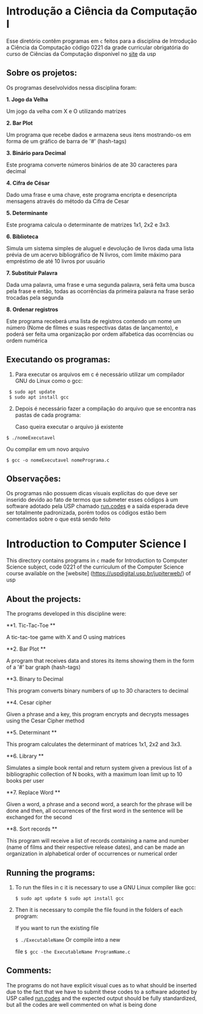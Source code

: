 # Introdução a Ciência da Computação I
Esse diretório contêm programas em `c` feitos para a disciplina de Introdução a Ciência da Computação código 0221 da grade curricular obrigatória do curso de Ciências da Computação disponível no [site](https://uspdigital.usp.br/jupiterweb/) da usp 

## Sobre os projetos:

Os programas deselvolvidos nessa disciplina foram:

**1. Jogo da Velha**<p>
Um jogo da velha com X e O utilizando matrizes

**2. Bar Plot**<p>
Um programa que recebe dados e armazena seus itens mostrando-os em forma de um gráfico de barra de '#' (hash-tags)

**3. Binário para Decimal**<p>
Este programa converte números binários de ate 30 caracteres para decimal

**4. Cifra de César**<p>
Dado uma frase e uma chave, este programa encripta e desencripta mensagens através do método da Cifra de Cesar

**5. Determinante**<p>
Este programa calcula o determinante de matrizes 1x1, 2x2 e 3x3.

**6. Biblioteca**<p>
Simula um sistema simples de aluguel e devolução de livros dada uma 
lista prévia de um acervo bibliográfico de N livros, com limite máximo para empréstimo
de até 10 livros por usuário

**7. Substituir Palavra**<p>
Dada uma palavra, uma frase e uma segunda palavra, será feita uma busca pela frase e então, 
todas as ocorrências da primeira palavra na frase serão 
trocadas pela segunda

**8. Ordenar registros**<p>
Este programa receberá uma lista de registros contendo um nome um número (Nome de filmes e suas respectivas datas de lançamento), e poderá ser feita
uma organização por ordem alfabetica das ocorrências ou ordem numérica


## Executando os programas:

1. Para executar os arquivos em c é necessário utilizar um compilador GNU do Linux como o gcc:<p>
```
 $ sudo apt update
 $ sudo apt install gcc
```
2. Depois é necessário fazer a compilação do arquivo que se encontra nas pastas de cada programa:<p>
Caso queira executar o arquivo já existente<p>
```
$ ./nomeExecutavel
```
Ou compilar em um novo arquivo<p>
``` 
$ gcc -o nomeExecutavel nomePrograma.c
```
## Observações:
Os programas não possuem dicas visuais explícitas do que deve ser inserido devido ao fato de termos que submeter
esses códigos à um software adotado pela USP chamado [run.codes](http://www.runc.codes.com) e a saída esperada deve ser totalmente padronizada, porém todos
os códigos estão bem comentados sobre o que está sendo feito
 
 
 
 # Introduction to Computer Science I
This directory contains programs in `c` made for Introduction to Computer Science subject, code 0221 of the curriculum of the Computer Science course available on the [website] (https://uspdigital.usp.br/jupiterweb/) of usp

## About the projects:

The programs developed in this discipline were:

**1. Tic-Tac-Toe ** <p>
A tic-tac-toe game with X and O using matrices

**2. Bar Plot ** <p>
A program that receives data and stores its items showing them in the form of a '#' bar graph (hash-tags)

**3. Binary to Decimal <p>
This program converts binary numbers of up to 30 characters to decimal

**4. Cesar cipher <p>
Given a phrase and a key, this program encrypts and decrypts messages using the Cesar Cipher method

**5. Determinant ** <p>
This program calculates the determinant of matrices 1x1, 2x2 and 3x3.

**6. Library ** <p>
Simulates a simple book rental and return system given a
previous list of a bibliographic collection of N books, with a maximum loan limit
up to 10 books per user

**7. Replace Word ** <p>
Given a word, a phrase and a second word, a search for the phrase will be done and then,
all occurrences of the first word in the sentence will be
exchanged for the second

**8. Sort records ** <p>
This program will receive a list of records containing a name and number (name of films and their respective release dates), and can be made
an organization in alphabetical order of occurrences or numerical order


## Running the programs:

1. To run the files in c it is necessary to use a GNU Linux compiler like gcc: <p>
``
 $ sudo apt update
 $ sudo apt install gcc
``
2. Then it is necessary to compile the file found in the folders of each program: <p>
If you want to run the existing file <p>
``
$ ./ExecutableName
``
Or compile into a new <p> file
``
$ gcc -the ExecutableName ProgramName.c
``
## Comments:
The programs do not have explicit visual cues as to what should be inserted due to the fact that we have to submit
these codes to a software adopted by USP called [run.codes](http://www.runc.codes.com) and the expected output should be fully standardized, but all
the codes are well commented on what is being done
